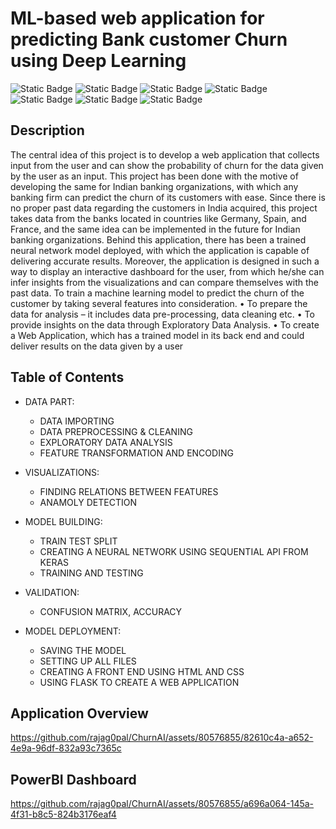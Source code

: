 # ML-based web application for predicting Bank customer Churn using Deep Learning
![Static Badge](https://img.shields.io/badge/python-3-grey?logo=python)
![Static Badge](https://img.shields.io/badge/jupyter_notebook-grey?logo=jupyter)
![Static Badge](https://img.shields.io/badge/PowerBI-grey?logo=powerbi)
![Static Badge](https://img.shields.io/badge/flask-grey?logo=flask)
![Static Badge](https://img.shields.io/badge/html-grey?logo=html5)
![Static Badge](https://img.shields.io/badge/css-grey?logo=css3)
![Static Badge](https://img.shields.io/badge/tensorflow-2-grey?logo=tensorflow)



## Description
The central idea of this project is to develop a web application that collects input from the user and
can show the probability of churn for the data given by the user as an input. This project has been done with
the motive of developing the same for Indian banking organizations, with which any banking firm can predict
the churn of its customers with ease. Since there is no proper past data regarding the customers in India
acquired, this project takes data from the banks located in countries like Germany, Spain, and France, and the
same idea can be implemented in the future for Indian banking organizations. Behind this application, there
has been a trained neural network model deployed, with which the application is capable of delivering accurate
results. Moreover, the application is designed in such a way to display an interactive dashboard for the user,
from which he/she can infer insights from the visualizations and can compare themselves with the past data.
To train a machine learning model to predict the churn of the customer by taking several features into
consideration.
• To prepare the data for analysis – it includes data pre-processing, data cleaning etc.
• To provide insights on the data through Exploratory Data Analysis.
• To create a Web Application, which has a trained model in its back end and could deliver results on
the data given by a user

## Table of Contents

- DATA PART:

  - DATA IMPORTING
  - DATA PREPROCESSING & CLEANING
  - EXPLORATORY DATA ANALYSIS
  - FEATURE TRANSFORMATION AND ENCODING

- VISUALIZATIONS:

  - FINDING RELATIONS BETWEEN FEATURES
  - ANAMOLY DETECTION

- MODEL BUILDING:

  - TRAIN TEST SPLIT
  - CREATING A NEURAL NETWORK USING SEQUENTIAL API FROM KERAS
  - TRAINING AND TESTING

- VALIDATION:

  - CONFUSION MATRIX, ACCURACY

- MODEL DEPLOYMENT:

  - SAVING THE MODEL
  - SETTING UP ALL FILES
  - CREATING A FRONT END USING HTML AND CSS
  - USING FLASK TO CREATE A WEB APPLICATION

## Application Overview
https://github.com/rajag0pal/ChurnAI/assets/80576855/82610c4a-a652-4e9a-96df-832a93c7365c

## PowerBI Dashboard
https://github.com/rajag0pal/ChurnAI/assets/80576855/a696a064-145a-4f31-b8c5-824b3176eaf4

